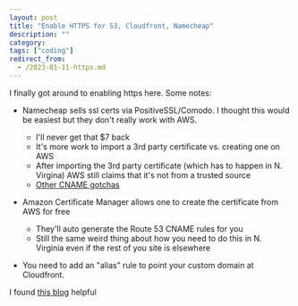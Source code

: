 ```yaml
---
layout: post
title: "Enable HTTPS for S3, Cloudfront, Namecheap"
description: ""
category:
tags: ["coding"]
redirect_from:
  - /2023-01-11-https.md
---
```


I finally got around to enabling https here. Some notes:

- Namecheap sells ssl certs via PositiveSSL/Comodo. I thought this would be easiest but they don't really work with AWS.

    - I'll never get that $7 back
    - It's more work to import a 3rd party certificate vs. creating one on AWS
    - After importing the 3rd party certificate (which has to happen in N. Virgina) AWS still claims that it's not from a trusted source
    - [Other CNAME gotchas](https://stackoverflow.com/questions/51198472/cname-entry-not-working-on-namecheap-using-amazon-certificate-manager)

- Amazon Certificate Manager allows one to create the certificate from AWS for free

    - They'll auto generate the Route 53 CNAME rules for you
    - Still the same weird thing about how you need to do this in N. Virginia even if the rest of you site is elsewhere

- You need to add an "alias" rule to point your custom domain at Cloudfront.

I found [this blog](https://davelms.medium.com/using-a-custom-domain-in-cloudfront-with-an-ssl-certificate-and-route-53-253a72f51056) helpful

